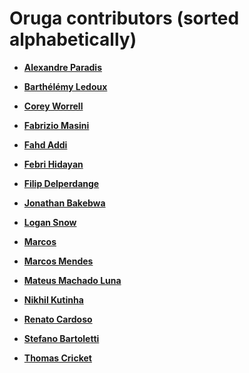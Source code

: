 # Oruga contributors (sorted alphabetically)

* **[Alexandre Paradis](https://github.com/service-paradis)**

* **[Barthélémy Ledoux](https://github.com/elevatebart)**

* **[Corey Worrell](https://github.com/coreyworrell)**

* **[Fabrizio Masini](https://github.com/Nemesis19)**

* **[Fahd Addi](https://github.com/fahdaddi/)**

* **[Febri Hidayan](https://github.com/febrihidayan)**

* **[Filip Delperdange](https://github.com/bzd2000)**

* **[Jonathan Bakebwa](https://github.com/codebender828)**

* **[Logan Snow](https://github.com/lsnow99)**

* **[Marcos](https://github.com/marcjcs)**

* **[Marcos Mendes](https://github.com/MarcosMe)**

* **[Mateus Machado Luna](https://github.com/mateuswetah)**

* **[Nikhil Kutinha](https://github.com/nikhilkutinha)**

* **[Renato Cardoso](https://github.com/re2005)**

* **[Stefano Bartoletti](https://github.com/stefanobartoletti)**

* **[Thomas Cricket](https://github.com/cricketthomas)**
